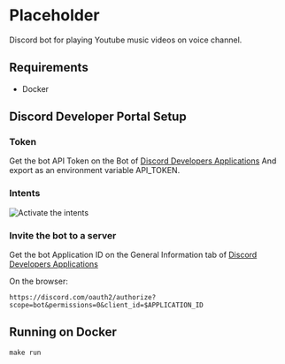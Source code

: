 # Placeholder

Discord bot for playing Youtube music videos on voice channel.

## Requirements

- Docker

## Discord Developer Portal Setup

### Token

Get the bot API Token on the Bot of [Discord Developers Applications](https://discord.com/developers/applications/)
And export as an environment variable API_TOKEN.

### Intents

![Activate the intents](https://discordpy.readthedocs.io/en/stable/_images/discord_privileged_intents.png)

### Invite the bot to a server

Get the bot Application ID on the General Information tab of [Discord Developers Applications](https://discord.com/developers/applications/)

On the browser:

`https://discord.com/oauth2/authorize?scope=bot&permissions=0&client_id=$APPLICATION_ID`


## Running on Docker

``make run``
